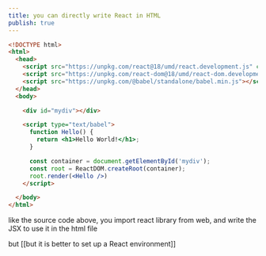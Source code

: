 ```yaml
---
title: you can directly write React in HTML
publish: true
---
```


```html
<!DOCTYPE html>
<html>
  <head>
    <script src="https://unpkg.com/react@18/umd/react.development.js" crossorigin></script>
    <script src="https://unpkg.com/react-dom@18/umd/react-dom.development.js" crossorigin></script>
    <script src="https://unpkg.com/@babel/standalone/babel.min.js"></script>
  </head>
  <body>

    <div id="mydiv"></div>

    <script type="text/babel">
      function Hello() {
        return <h1>Hello World!</h1>;
      }

      const container = document.getElementById('mydiv');
      const root = ReactDOM.createRoot(container);
      root.render(<Hello />)
    </script>

  </body>
</html>
```

like the source code above, you import react library from web, and write the JSX to use it in the html file

but [[but it is better to set up a React environment]]
